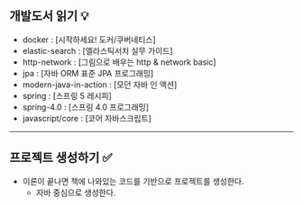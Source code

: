 ## 개발도서 읽기 :bulb:

* docker : [시작하세요! 도커/쿠버네티스]
* elastic-search : [엘라스틱서치 실무 가이드]
* http-network : [그림으로 배우는 http & network basic]
* jpa : [자바 ORM 표준 JPA 프로그래밍]
* modern-java-in-action : [모던 자바 인 액션]
* spring : [스프링 5 레시피]
* spring-4.0 : [스프링 4.0 프로그래밍]
* javascript/core : [코어 자바스크립트]

---

## 프로젝트 생성하기 :white_check_mark:

* 이론이 끝나면 책에 나와있는 코드를 기반으로 프로젝트를 생성한다.
  * 자바 중심으로 생성한다. 
